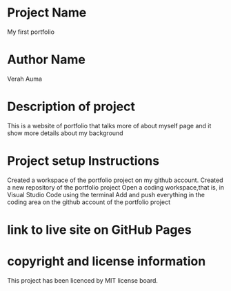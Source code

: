 # Project Name
My first portfolio
# Author Name
Verah Auma
# Description of project
This is a website of portfolio that talks more of about myself page and it show more details about my background 
# Project setup Instructions
Created a workspace of the portfolio project on my github account.
Created a new repository of the portfolio project
Open a coding workspace,that is, in Visual Studio Code using the terminal
Add and push everything in the coding area on the github account of the portfolio project
# link to live site on GitHub Pages

# copyright and license information
This project has been licenced by MIT license board.